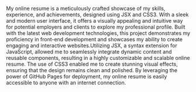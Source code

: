My online resume is a meticulously crafted showcase of my skills, experience, and achievements, designed using JSX and CSS3. With a sleek and modern user interface, it offers a visually appealing and intuitive way for potential employers and clients to explore my professional profile. Built with the latest web development technologies, this project demonstrates my proficiency in front-end development and showcases my ability to create engaging and interactive websites.Utilizing JSX, a syntax extension for JavaScript, allowed me to seamlessly integrate dynamic content and reusable components, resulting in a highly customizable and scalable online resume. The use of CSS3 enabled me to create stunning visual effects, ensuring that the design remains clean and polished. By leveraging the power of GitHub Pages for deployment, my online resume is easily accessible to anyone with an internet connection.
